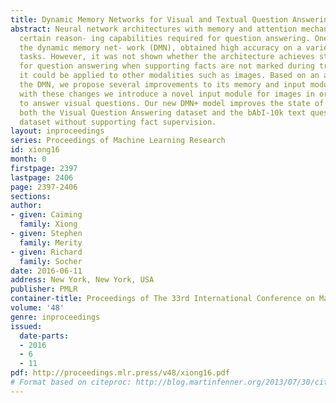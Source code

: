 ```yaml
---
title: Dynamic Memory Networks for Visual and Textual Question Answering
abstract: Neural network architectures with memory and attention mechanisms exhibit
  certain reason- ing capabilities required for question answering. One such architecture,
  the dynamic memory net- work (DMN), obtained high accuracy on a variety of language
  tasks. However, it was not shown whether the architecture achieves strong results
  for question answering when supporting facts are not marked during training or whether
  it could be applied to other modalities such as images. Based on an analysis of
  the DMN, we propose several improvements to its memory and input modules. Together
  with these changes we introduce a novel input module for images in order to be able
  to answer visual questions. Our new DMN+ model improves the state of the art on
  both the Visual Question Answering dataset and the bAbI-10k text question-answering
  dataset without supporting fact supervision.
layout: inproceedings
series: Proceedings of Machine Learning Research
id: xiong16
month: 0
firstpage: 2397
lastpage: 2406
page: 2397-2406
sections: 
author:
- given: Caiming
  family: Xiong
- given: Stephen
  family: Merity
- given: Richard
  family: Socher
date: 2016-06-11
address: New York, New York, USA
publisher: PMLR
container-title: Proceedings of The 33rd International Conference on Machine Learning
volume: '48'
genre: inproceedings
issued:
  date-parts:
  - 2016
  - 6
  - 11
pdf: http://proceedings.mlr.press/v48/xiong16.pdf
# Format based on citeproc: http://blog.martinfenner.org/2013/07/30/citeproc-yaml-for-bibliographies/
---
```


